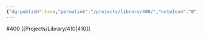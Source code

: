 ```yaml
---
{"dg-publish":true,"permalink":"/projects/library/400/","noteIcon":"0","created":"2024-01-02T01:33:32.179+09:00","updated":"2024-01-05T00:27:13.992+09:00"}
---
```


#400 
[[Projects/Library/410\|410]]